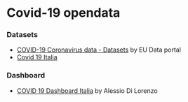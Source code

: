 # Covid-19 opendata

### Datasets

* [COVID-19 Coronavirus data - Datasets](https://data.europa.eu/euodp/en/data/dataset/covid-19-coronavirus-data) by EU Data portal
* [Covid 19 Italia](https://github.com/ondata/covid19italia)


### Dashboard

* [COVID 19 Dashboard Italia](https://alessiodl.github.io/COVID19Dashboard/dist/index.html) by Alessio Di Lorenzo 
